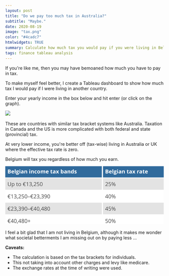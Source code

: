 ```yaml
---
layout: post
title: "Do we pay too much tax in Australia?"
subtitle: "Maybe."
date: 2020-08-19
image: "tax.png"
color: "#4cadc7"
htmlwidgets: TRUE
summary: Calculate how much tax you would pay if you were living in Belgium, Japan, or UK.
tags: finance tableau analysis
---
```


If you're like me, then you may have bemoaned how much you have to pay in tax.

To make myself feel better, I create a Tableau dashboard to show how much tax I would pay if I were living in another country.

Enter your yearly income in the box below and hit enter (or click on the graph).
<div class='tableauPlaceholder' id='viz1597881210404' style='position: relative'><noscript><a href='#'><img alt=' ' src='https:&#47;&#47;public.tableau.com&#47;static&#47;images&#47;Ta&#47;TaxComparison_15978805949220&#47;Dashboard1&#47;1_rss.png' style='border: none' /></a></noscript><object class='tableauViz'  style='display:none;'><param name='host_url' value='https%3A%2F%2Fpublic.tableau.com%2F' /> <param name='embed_code_version' value='3' /> <param name='site_root' value='' /><param name='name' value='TaxComparison_15978805949220&#47;Dashboard1' /><param name='tabs' value='no' /><param name='toolbar' value='yes' /><param name='static_image' value='https:&#47;&#47;public.tableau.com&#47;static&#47;images&#47;Ta&#47;TaxComparison_15978805949220&#47;Dashboard1&#47;1.png' /> <param name='animate_transition' value='yes' /><param name='display_static_image' value='yes' /><param name='display_spinner' value='yes' /><param name='display_overlay' value='yes' /><param name='display_count' value='yes' /><param name='language' value='en' /><param name='filter' value='publish=yes' /></object>
</div>                
<script type='text/javascript'>                    
var divElement = document.getElementById('viz1597881210404');                    var vizElement = divElement.getElementsByTagName('object')[0];                    if ( divElement.offsetWidth > 800 ) { vizElement.style.width='600px';vizElement.style.height='527px';} else if ( divElement.offsetWidth > 500 ) { vizElement.style.width='600px';vizElement.style.height='527px';} else { vizElement.style.width='100%';vizElement.style.height='727px';}                     var scriptElement = document.createElement('script');                    scriptElement.src = 'https://public.tableau.com/javascripts/api/viz_v1.js';                    vizElement.parentNode.insertBefore(scriptElement, vizElement);                
</script>

These are countries with similar tax bracket systems like Australia. Taxation in Canada and the US is more complicated with both federal and state (provincial) tax.

At very lower income, you're better off (tax-wise) living in Australia or UK where the effective tax rate is zero.

Belgium will tax you regardless of how much you earn.

![belgium_tax](/assets/images/belgium_tax.png)

I feel a bit glad that I am not living in Belgium, although it makes me wonder what societal betterments I am missing out on by paying less ...

**Caveats:** 
- The calculation is based on the tax brackets for individuals.
- This not taking into account other charges and levy like medicare.
- The exchange rates at the time of writing were used.


